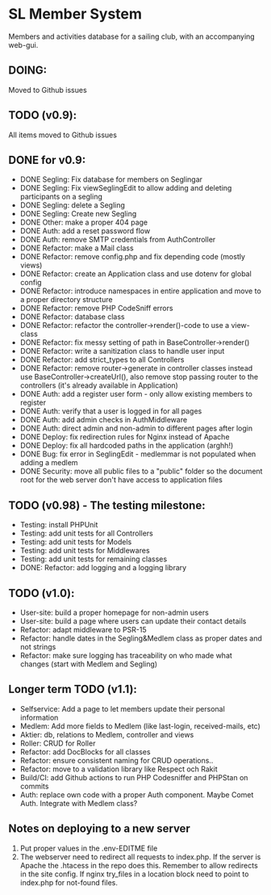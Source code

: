 # SL Member System
Members and activities database for a sailing club, with an accompanying web-gui.  

## DOING:
Moved to Github issues

## TODO (v0.9): 
All items moved to Github issues

## DONE for v0.9: 
* DONE Segling: Fix database for members on Seglingar
* DONE Segling: Fix viewSeglingEdit to allow adding and deleting participants on a segling
* DONE Segling: delete a Segling
* DONE Segling: Create new Segling
* DONE Other: make a proper 404 page
* DONE Auth: add a reset password flow
* DONE Auth: remove SMTP credentials from AuthController
* DONE Refactor: make a Mail class
* DONE Refactor: remove config.php and fix depending code (mostly views)
* DONE Refactor: create an Application class and use dotenv for global config
* DONE Refactor: introduce namespaces in entire application and move to a proper directory structure
* DONE Refactor: remove PHP CodeSniff errors
* DONE Refactor: database class
* DONE Refactor: refactor the controller->render()-code to use a view-class
* DONE Refactor: fix messy setting of path in BaseController->render()
* DONE Refactor: write a sanitization class to handle user input
* DONE Refactor: add strict_types to all Controllers
* DONE Refactor: remove router->generate in controller classes instead use BaseController->createUrl(), 
       also remove stop passing router to the controllers (it's already available in Application)
* DONE Auth: add a register user form - only allow existing members to register
* DONE Auth: verify that a user is logged in for all pages
* DONE Auth: add admin checks in AuthMiddleware
* DONE Auth: direct admin and non-admin to different pages after login
* DONE Deploy: fix redirection rules for Nginx instead of Apache
* DONE Deploy: fix all hardcoded paths in the application (arghh!)
* DONE Bug: fix error in SeglingEdit - medlemmar is not populated when adding a medlem
* DONE Security: move all public files to a "public" folder so the document root for the web server don't have access to application files

## TODO (v0.98) - The testing milestone: 
* Testing: install PHPUnit
* Testing: add unit tests for all Controllers
* Testing: add unit tests for Models
* Testing: add unit tests for Middlewares
* Testing: add unit tests for remaining classes
* DONE: Refactor: add logging and a logging library

## TODO (v1.0): 
* User-site: build a proper homepage for non-admin users
* User-site: build a page where users can update their contact details
* Refactor: adapt middleware to PSR-15
* Refactor: handle dates in the Segling&Medlem class as proper dates and not strings
* Refactor: make sure logging has traceability on who made what changes (start with Medlem and Segling)


## Longer term TODO (v1.1): 
* Selfservice: Add a page to let members update their personal information
* Medlem: Add more fields to Medlem (like last-login, received-mails, etc)
* Aktier: db, relations to Medlem, controller and views
* Roller: CRUD for Roller
* Refactor: add DocBlocks for all classes
* Refactor: ensure consistent naming for CRUD operations..
* Refactor: move to a validation library like Respect och Rakit
* Build/CI: add Github actions to run PHP Codesniffer and PHPStan on commits
* Auth: replace own code with a proper Auth component. Maybe Comet Auth. Integrate with Medlem class?

## Notes on deploying to a new server
1. Put proper values in the .env-EDITME file
2. The webserver need to redirect all requests to index.php. If the server is Apache
   the .htacess in the repo does this. Remember to allow redirects in the site config. 
   If nginx try_files in a location block need to point to index.php for not-found files. 

